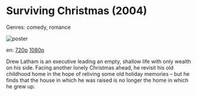 # Surviving Christmas (2004)

Genres: comedy, romance

![poster](http://image.tmdb.org/t/p/w500/3Vu6gYVbQkFUuZ7gFhhRaHyRJzJ.jpg)

en:
  [720p](magnet:?xt=urn:btih:7B26DDBC60B264F062CCB20DA73A7798BC03B928&tr=udp://glotorrents.pw:6969/announce&tr=udp://tracker.opentrackr.org:1337/announce&tr=udp://torrent.gresille.org:80/announce&tr=udp://tracker.openbittorrent.com:80&tr=udp://tracker.coppersurfer.tk:6969&tr=udp://tracker.leechers-paradise.org:6969&tr=udp://p4p.arenabg.ch:1337&tr=udp://tracker.internetwarriors.net:1337)
  [1080p](magnet:?xt=urn:btih:A17C3A057F76FEB05BD3FCC178FCA0EE7C117124&tr=udp://glotorrents.pw:6969/announce&tr=udp://tracker.opentrackr.org:1337/announce&tr=udp://torrent.gresille.org:80/announce&tr=udp://tracker.openbittorrent.com:80&tr=udp://tracker.coppersurfer.tk:6969&tr=udp://tracker.leechers-paradise.org:6969&tr=udp://p4p.arenabg.ch:1337&tr=udp://tracker.internetwarriors.net:1337)
  


Drew Latham is an executive leading an empty, shallow life with only wealth on his side. Facing another lonely Christmas ahead, he revisit his old childhood home in the hope of reliving some old holiday memories – but he finds that the house in which he was raised is no longer the home in which he grew up.